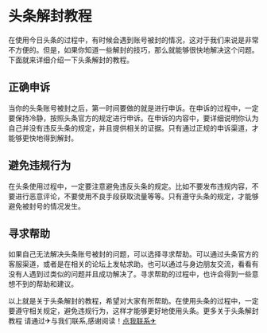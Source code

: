 # 头条解封教程

在使用今日头条的过程中，有时候会遇到账号被封的情况，这对于我们来说是非常不方便的。但是，如果你知道一些解封的技巧，那么就能够很快地解决这个问题。下面就来详细介绍一下头条解封的教程。

## 正确申诉

当你的头条账号被封之后，第一时间要做的就是进行申诉。在申诉的过程中，一定要保持冷静，按照头条官方的规定进行申诉。在申诉的内容中，要详细说明你认为自己并没有违反头条的规定，并且提供相关的证据。只有通过正规的申诉渠道，才能够更快地得到解封。

## 避免违规行为

在头条使用过程中，一定要注意避免违反头条的规定。比如不要发布违规内容，不要进行恶意评论，不要使用不良手段获取流量等等。只有遵守头条的规定，才能够避免被封号的情况发生。

## 寻求帮助

如果自己无法解决头条账号被封的问题，可以选择寻求帮助。可以通过头条官方的客服渠道，或者是在相关的论坛上发帖求助。也可以通过与身边朋友交流，看看有没有人遇到过类似的问题并且成功解决了。寻求帮助的过程中，也许会得到一些意想不到的帮助和建议。

以上就是关于头条解封的教程，希望对大家有所帮助。在使用头条的过程中，一定要遵守相关规定，避免违规行为，这样才能够更好地使用头条。更多关于头条解封教程 请通过✈与我们联系,感谢阅读！[点我联系✈](https://ac.k02.cc)